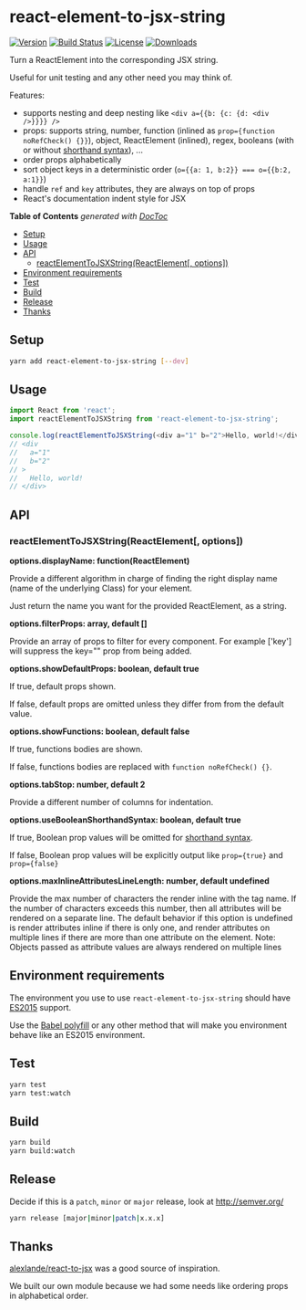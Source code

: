 # react-element-to-jsx-string

[![Version][version-svg]][package-url] [![Build Status][travis-svg]][travis-url] [![License][license-image]][license-url] [![Downloads][downloads-image]][downloads-url]

[travis-svg]: https://img.shields.io/travis/algolia/react-element-to-jsx-string/master.svg?style=flat-square
[travis-url]: https://travis-ci.org/algolia/react-element-to-jsx-string
[license-image]: http://img.shields.io/badge/license-MIT-green.svg?style=flat-square
[license-url]: LICENSE
[downloads-image]: https://img.shields.io/npm/dm/react-element-to-jsx-string.svg?style=flat-square
[downloads-url]: http://npm-stat.com/charts.html?package=react-element-to-jsx-string
[version-svg]: https://img.shields.io/npm/v/react-element-to-jsx-string.svg?style=flat-square
[package-url]: https://npmjs.org/package/react-element-to-jsx-string

Turn a ReactElement into the corresponding JSX string.

Useful for unit testing and any other need you may think of.

Features:
- supports nesting and deep nesting like `<div a={{b: {c: {d: <div />}}}} />`
- props: supports string, number, function (inlined as `prop={function noRefCheck() {}}`), object, ReactElement (inlined), regex, booleans (with or without [shorthand syntax](https://facebook.github.io/react/docs/jsx-in-depth.html#boolean-attributes)), ...
- order props alphabetically
- sort object keys in a deterministic order (`o={{a: 1, b:2}} === o={{b:2, a:1}}`)
- handle `ref` and `key` attributes, they are always on top of props
- React's documentation indent style for JSX

<!-- START doctoc generated TOC please keep comment here to allow auto update -->
<!-- DON'T EDIT THIS SECTION, INSTEAD RE-RUN doctoc TO UPDATE -->
**Table of Contents**  *generated with [DocToc](https://github.com/thlorenz/doctoc)*

- [Setup](#setup)
- [Usage](#usage)
- [API](#api)
  - [reactElementToJSXString(ReactElement[, options])](#reactelementtojsxstringreactelement-options)
- [Environment requirements](#environment-requirements)
- [Test](#test)
- [Build](#build)
- [Release](#release)
- [Thanks](#thanks)

<!-- END doctoc generated TOC please keep comment here to allow auto update -->

## Setup

```sh
yarn add react-element-to-jsx-string [--dev]
```

## Usage

```js
import React from 'react';
import reactElementToJSXString from 'react-element-to-jsx-string';

console.log(reactElementToJSXString(<div a="1" b="2">Hello, world!</div>));
// <div
//   a="1"
//   b="2"
// >
//   Hello, world!
// </div>
```

## API

### reactElementToJSXString(ReactElement[, options])

**options.displayName: function(ReactElement)**

  Provide a different algorithm in charge of finding the right display name (name of the underlying Class) for your element.

  Just return the name you want for the provided ReactElement, as a string.

**options.filterProps: array, default []**

  Provide an array of props to filter for every component. For example ['key'] will suppress the key="" prop from being added.

**options.showDefaultProps: boolean, default true**

  If true, default props shown.

  If false, default props are omitted unless they differ from from the default value.

**options.showFunctions: boolean, default false**

  If true, functions bodies are shown.

  If false, functions bodies are replaced with `function noRefCheck() {}`.

**options.tabStop: number, default 2**

  Provide a different number of columns for indentation.

**options.useBooleanShorthandSyntax: boolean, default true**

  If true, Boolean prop values will be omitted for [shorthand syntax](https://facebook.github.io/react/docs/jsx-in-depth.html#boolean-attributes).

  If false, Boolean prop values will be explicitly output like `prop={true}` and `prop={false}`

**options.maxInlineAttributesLineLength: number, default undefined**

  Provide the max number of characters the render inline with the tag name. If the number of characters exceeds this number, then all attributes will be rendered
  on a separate line. The default behavior if this option is undefined is render attributes inline if there is only one, and render attributes on multiple
  lines if there are more than one attribute on the element. Note: Objects passed as attribute values are always rendered on multiple lines

## Environment requirements

The environment you use to use `react-element-to-jsx-string` should have [ES2015](https://babeljs.io/learn-es2015/) support.

Use the [Babel polyfill](https://babeljs.io/docs/usage/polyfill/) or any other method that will make you
environment behave like an ES2015 environment.

## Test

```sh
yarn test
yarn test:watch
```

## Build

```sh
yarn build
yarn build:watch
```

## Release

Decide if this is a `patch`, `minor` or `major` release, look at http://semver.org/

```sh
yarn release [major|minor|patch|x.x.x]
```

## Thanks

[alexlande/react-to-jsx](https://github.com/alexlande/react-to-jsx/) was a good source of inspiration.

We built our own module because we had some needs like ordering props in alphabetical order.
